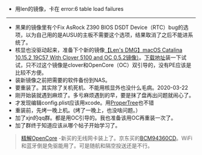 - 用len的镜像，卡在 error:6 table load failures 
***
- 黑果的镜像里有个Fix AsRock Z390 BIOS DSDT Device（RTC）bug的选项，以为自己用的是AUSU的主板不需要这个选项，结果取消了之后不能进系统了。
- 核显也没驱动起来，准备下个新的镜像[【Len's DMG】macOS Catalina 10.15.2 19C57 With Clover 5100 and OC 0.5.2镜像）](http://bbs.pcbeta.com/viewthread-1836586-1-1.html)。[下载地址](https://github.com/oceansong/heipingguo/blob/master/%E4%B8%8B%E8%BD%BD%E5%9C%B0%E5%9D%80.md)装一下试试，只不过这个镜像是clover和OpenCore（OC）双引导的，没有PE应该是比较不方便。
- 装新镜像之前把需要的软件备份到NAS。
- 要重装了。其实除了关机死机、不能用核显外也没什么毛病。2020-03-22
- 刚开始装就遇到麻烦了。多亏麻烦遇到的早，要是抹了盘再出问题就闹心了。
- 才发现编辑config.plist应该用xcode。用[ProperTree](https://blog.xjn819.com/wp-content/uploads/2019/10/ProperTree.zip)也不错
- 重装前，先烤一晚上机。(烤了一晚上，也没啥问题。）
- 加了xjn的qq群。都是用OC引导的。我也准备该用OC再重装一次了。
- 加了群终于知道应该从哪个帖子开始学习了。
> [精解OpenCore](https://blog.daliansky.net/OpenCore-BootLoader.html#附录1-opencore-支持的内核驱动-kext-及其用途)
-新买的无线网卡装上了。京东买的[BCM94360CD](https://item.jd.com/18967921252.html)。WiFi和蓝牙倒是免驱能用了。可是随航和隔空投送还是不行。
